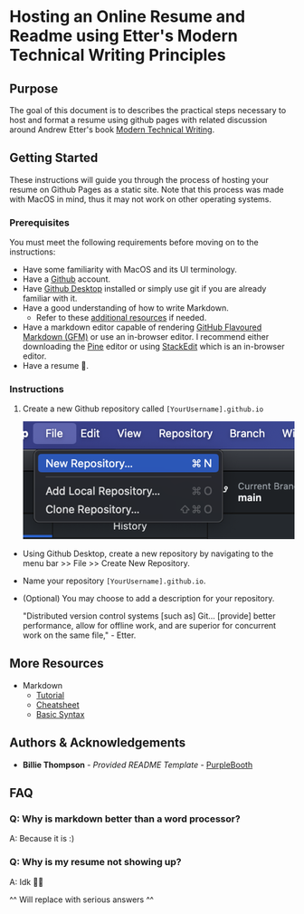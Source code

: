 # Hosting an Online Resume and Readme using Etter's Modern Technical Writing Principles

## Purpose

The goal of this document is to describes the practical steps necessary to host and format a resume using github pages with related discussion around Andrew Etter's book [Modern Technical Writing](https://www.amazon.ca/Modern-Technical-Writing-Introduction-Documentation-ebook/dp/B01A2QL9SS).

## Getting Started

These instructions will guide you through the process of hosting your resume on Github Pages as a static site. Note that this process was made with MacOS in mind, thus it may not work on other operating systems. 

### Prerequisites

You must meet the following requirements before moving on to the instructions:

- Have some familiarity with MacOS and its UI terminology.
- Have a [Github](https://docs.github.com/en/get-started/start-your-journey/creating-an-account-on-github) account.
- Have [Github Desktop](https://desktop.github.com) installed or simply use git if you are already familiar with it.
- Have a good understanding of how to write Markdown.
    - Refer to these [additional resources](#More-Resources) if needed.
- Have a markdown editor capable of rendering [GitHub Flavoured Markdown (GFM)](https://github.github.com/gfm/) or use an in-browser editor. I recommend either downloading the [Pine](https://lukakerr.github.io/Pine/) editor or using [StackEdit](https://stackedit.io/) which is an in-browser editor.
- Have a resume 🙂.

### Instructions

1. Create a new Github repository called `[YourUsername].github.io`

    ![](Images/CreateNewRepository.png)

- Using Github Desktop, create a new repository by navigating to the menu bar >> File >> Create New Repository.
- Name your repository `[YourUsername].github.io`.
- (Optional) You may choose to add a description for your repository.

    "Distributed version control systems \[such as\] Git... \[provide\] better performance, allow for offline work, and are superior for concurrent work on the same file," - Etter.

## More Resources

- Markdown
    - [Tutorial](https://www.markdowntutorial.com)
    - [Cheatsheet](https://www.markdownguide.org/cheat-sheet/)
    - [Basic Syntax](https://docs.github.com/en/get-started/writing-on-github/getting-started-with-writing-and-formatting-on-github/basic-writing-and-formatting-syntax)

## Authors & Acknowledgements

- **Billie Thompson** - *Provided README Template* - [PurpleBooth](https://github.com/PurpleBooth)

## FAQ

### Q: Why is markdown better than a word processor?

A: Because it is :)

### Q: Why is my resume not showing up?

A: Idk 🤷‍♂️

^^ Will replace with serious answers ^^
